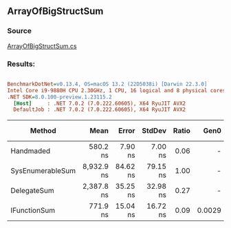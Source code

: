 ﻿## ArrayOfBigStructSum

### Source
[ArrayOfBigStructSum.cs](../../src/StructLinq.Benchmark/ArrayOfBigStructSum.cs)

### Results:
``` ini

BenchmarkDotNet=v0.13.4, OS=macOS 13.2 (22D5038i) [Darwin 22.3.0]
Intel Core i9-9880H CPU 2.30GHz, 1 CPU, 16 logical and 8 physical cores
.NET SDK=8.0.100-preview.1.23115.2
  [Host]     : .NET 7.0.2 (7.0.222.60605), X64 RyuJIT AVX2
  DefaultJob : .NET 7.0.2 (7.0.222.60605), X64 RyuJIT AVX2


```
|           Method |       Mean |    Error |   StdDev | Ratio |   Gen0 | Allocated | Alloc Ratio |
|----------------- |-----------:|---------:|---------:|------:|-------:|----------:|------------:|
|        Handmaded |   580.2 ns |  7.90 ns |  7.00 ns |  0.06 |      - |         - |        0.00 |
| SysEnumerableSum | 8,932.9 ns | 84.62 ns | 79.15 ns |  1.00 |      - |      32 B |        1.00 |
|      DelegateSum | 2,387.8 ns | 35.25 ns | 32.98 ns |  0.27 |      - |      24 B |        0.75 |
|     IFunctionSum |   771.9 ns | 15.04 ns | 16.72 ns |  0.09 | 0.0029 |      24 B |        0.75 |
